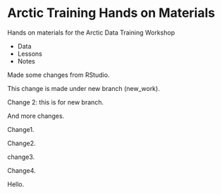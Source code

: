 # Arctic Training Hands on Materials

Hands on materials for the Arctic Data Training Workshop

* Data
* Lessons
* Notes

Made some changes from RStudio.

This change is made under new branch (new_work).

Change 2: this is for new branch.

And more changes.

Change1.

Change2.

change3.

Change4.

Hello.